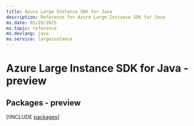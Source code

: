 ```yaml
---
title: Azure Large Instance SDK for Java
description: Reference for Azure Large Instance SDK for Java
ms.date: 03/29/2025
ms.topic: reference
ms.devlang: java
ms.service: largeinstance
---
```

# Azure Large Instance SDK for Java - preview
## Packages - preview
[!INCLUDE [packages](large-instance-index.md)]